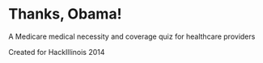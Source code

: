 # Thanks, Obama!

A Medicare medical necessity and coverage quiz for healthcare providers


Created for HackIllinois 2014
